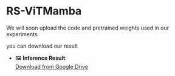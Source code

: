 # RS-ViTMamba
We will soon upload the code and pretrained weights used in our experiments.

you can download our result
- 🖼️ **Inference Result**:  
  [Download from Google Drive](https://drive.google.com/file/d/1QLembHjz0C5n7d3sHk-V41WPASKN7Zwi/view?usp=sharing)

  
